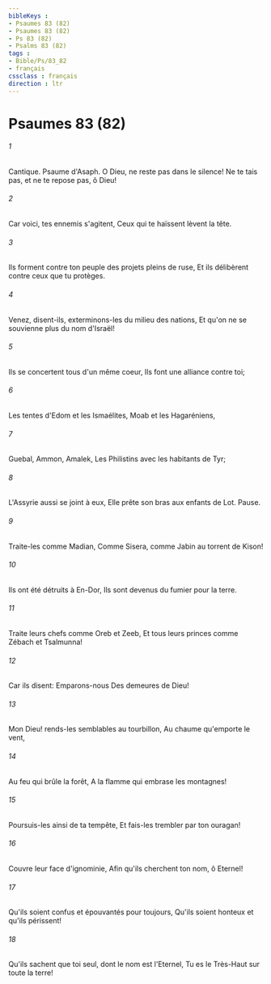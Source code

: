 ```yaml
---
bibleKeys : 
- Psaumes 83 (82)
- Psaumes 83 (82)
- Ps 83 (82)
- Psalms 83 (82)
tags : 
- Bible/Ps/83_82
- français
cssclass : français
direction : ltr
---
```


# Psaumes 83 (82)

###### 1
Cantique. Psaume d'Asaph. O Dieu, ne reste pas dans le silence! Ne te tais pas, et ne te repose pas, ô Dieu!
###### 2
Car voici, tes ennemis s'agitent, Ceux qui te haïssent lèvent la tête.
###### 3
Ils forment contre ton peuple des projets pleins de ruse, Et ils délibèrent contre ceux que tu protèges.
###### 4
Venez, disent-ils, exterminons-les du milieu des nations, Et qu'on ne se souvienne plus du nom d'Israël!
###### 5
Ils se concertent tous d'un même coeur, Ils font une alliance contre toi;
###### 6
Les tentes d'Edom et les Ismaélites, Moab et les Hagaréniens,
###### 7
Guebal, Ammon, Amalek, Les Philistins avec les habitants de Tyr;
###### 8
L'Assyrie aussi se joint à eux, Elle prête son bras aux enfants de Lot. Pause.
###### 9
Traite-les comme Madian, Comme Sisera, comme Jabin au torrent de Kison!
###### 10
Ils ont été détruits à En-Dor, Ils sont devenus du fumier pour la terre.
###### 11
Traite leurs chefs comme Oreb et Zeeb, Et tous leurs princes comme Zébach et Tsalmunna!
###### 12
Car ils disent: Emparons-nous Des demeures de Dieu!
###### 13
Mon Dieu! rends-les semblables au tourbillon, Au chaume qu'emporte le vent,
###### 14
Au feu qui brûle la forêt, A la flamme qui embrase les montagnes!
###### 15
Poursuis-les ainsi de ta tempête, Et fais-les trembler par ton ouragan!
###### 16
Couvre leur face d'ignominie, Afin qu'ils cherchent ton nom, ô Eternel!
###### 17
Qu'ils soient confus et épouvantés pour toujours, Qu'ils soient honteux et qu'ils périssent!
###### 18
Qu'ils sachent que toi seul, dont le nom est l'Eternel, Tu es le Très-Haut sur toute la terre!
